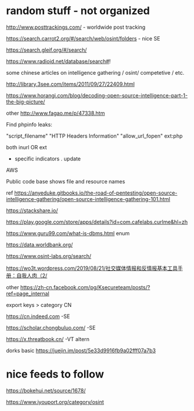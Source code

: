 # random stuff - not organized 

http://www.posttrackings.com/ - worldwide post tracking 

https://search.carrot2.org/#/search/web/osint/folders  - nice SE

https://search.gleif.org/#/search/

https://www.radioid.net/database/search#! 



some chinese articles on intelligence gathering / osint/ competetive / etc. 

http://library.3see.com/items/2011/09/27/22409.html 

https://www.horangi.com/blog/decoding-open-source-intelligence-part-1-the-big-picture/ 


other 
http://www.fagao.me/p/47338.htm 


Find phpinfo leaks:

 "script_filename" "HTTP Headers Information" "allow_url_fopen" ext:php  
 
 both inurl OR ext 
 - specific indicators . update 
 


AWS

Public code base shows file and resource names 

ref https://anyeduke.gitbooks.io/the-road-of-pentesting/open-source-intelligence-gathering/open-source-intelligence-gathering-101.html 


https://stackshare.io/ 

https://play.google.com/store/apps/details?id=com.cafelabs.curlme&hl=zh 

https://www.guru99.com/what-is-dbms.html enum 

https://data.worldbank.org/

https://www.osint-labs.org/search/ 

https://wo3t.wordpress.com/2019/08/21/社交媒体情报和反情报基本工具手册：自我人肉（2/

other 
https://zh-cn.facebook.com/pg/Ksecureteam/posts/?ref=page_internal 

export keys > category CN 

https://cn.indeed.com -SE

https://scholar.chongbuluo.com/ -SE 

https://x.threatbook.cn/ -VT altern

dorks basic https://juejin.im/post/5e33d9916fb9a02fff07a7b3 


# nice feeds to follow 
https://bokehui.net/source/1678/ 

https://www.iyouport.org/category/osint



